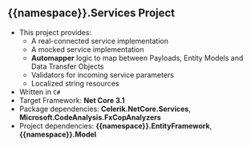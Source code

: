 
## **{{namespace}}.Services** Project

 - This project provides:
	- A real-connected service implementation
	- A mocked service implementation
	- **Automapper** logic to map between Payloads, Entity Models and Data Transfer Objects
	- Validators for incoming service parameters
	- Localized string resources
 - Written in `C#`
 - Target Framework: **Net Core 3.1**
 - Package dependencies: **Celerik.NetCore.Services**, **Microsoft.CodeAnalysis.FxCopAnalyzers**
 - Project dependencies: **{{namespace}}.EntityFramework**, **{{namespace}}.Model**
